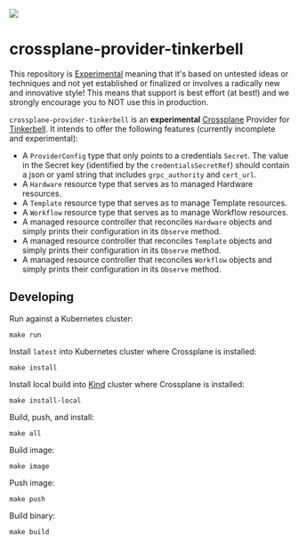 ![](https://img.shields.io/badge/Stability-Experimental-red.svg)

# crossplane-provider-tinkerbell

This repository is [Experimental](https://github.com/packethost/standards/blob/master/experimental-statement.md) meaning that it's based on untested ideas or techniques and not yet established or finalized or involves a radically new and innovative style! This means that support is best effort (at best!) and we strongly encourage you to NOT use this in production.

`crossplane-provider-tinkerbell` is an **experimental** [Crossplane](https://crossplane.io/) Provider for [Tinkerbell](https://tinkerbell.org). It intends to offer the following features (currently incomplete and experimental):

- A `ProviderConfig` type that only points to a credentials `Secret`.
  The value in the Secret key (identified by the `credentialsSecretRef`) should contain a json or yaml string that includes `grpc_authority` and `cert_url`.
- A `Hardware` resource type that serves as to managed Hardware resources.
- A `Template` resource type that serves as to manage Template resources.
- A `Workflow` resource type that serves as to manage Workflow resources.
- A managed resource controller that reconciles `Hardware` objects and simply
  prints their configuration in its `Observe` method.
- A managed resource controller that reconciles `Template` objects and simply
  prints their configuration in its `Observe` method.
- A managed resource controller that reconciles `Workflow` objects and simply
  prints their configuration in its `Observe` method.

## Developing

Run against a Kubernetes cluster:

```console
make run
```

Install `latest` into Kubernetes cluster where Crossplane is installed:

```console
make install
```

Install local build into [Kind](https://kind.sigs.k8s.io/docs/user/quick-start/)
cluster where Crossplane is installed:

```console
make install-local
```

Build, push, and install:

```console
make all
```

Build image:

```console
make image
```

Push image:

```console
make push
```

Build binary:

```console
make build
```
